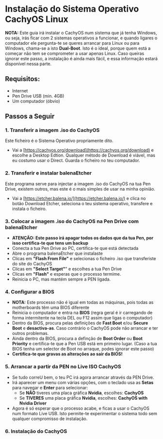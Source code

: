 # Instalação do Sistema Operativo CachyOS Linux

**NOTA:** Este guia irá instalar o CachyOS num sistema que já tenha Windows, ou seja, irás ficar com 2 sistemas operativos a funcionar, e quando ligares o computador ele pergunta-te se queres arrancar para Linux ou para Windows, chama-se a isto **Dual-Boot**. Isto é o ideal, porque quem está a começar não tem se comprometer a usar apenas Linux. Caso queiras ignorar este passo, a instalação é ainda mais fácil, e essa informação estará disponível nessa parte.

## Requisitos:
- Internet
- Pen Drive USB (min. 4GB)
- Um computador (óbvio)

## Passos a Seguir
### 1. Transferir a imagem .iso do CachyOS
Este ficheiro é o Sistema Operativo propriamente dito.
- Vai a [https://cachyos.org/download](https://cachyos.org/download) e escolhe a Desktop Edtion. Qualquer método de Download é viável, mas eu costumo usar o Direct. Guarda o ficheiro no teu computador.

### 2. Transferir e instalar balenaEtcher
Este programa serve para injectar a imagem .iso do CachyOS na tua Pen Drive, existem outros, mas este é o mais simples de usar na minha opinião.
- Vai a [https://etcher.balena.io/](https://etcher.balena.io/) e clica no botão Download Etcher, seleciona o teu sistema operativo, transfere e instala o ficheiro.

### 3. Colocar a imagem .iso do CachyOS na Pen Drive com balenaEtcher
- **ATENÇÃO: Este passo irá apagar todos os dados que da tua Pen, por isso certifica-te que tens um backup**
- Conecta a tua Pen Drive ao PC, certifica-te que está detectada
- Abre o programa balenaEtcher que instalaste
- Clicas em **"Flash From File"** e selecionas o ficheiro .iso que transferiste do site do CachyOS
- Clicas em **"Select Target"**" e escolhes a tua Pen Drive
- Clicas em **"Flash"** e esperas que o processo termime.
- Reinicia o PC, mas mantém sempre a PEN ligada.

### 4. Configurar a BIOS
- **NOTA:** Este processo não é igual em todas as máquinas, pois todas as motherboards têm uma BIOS diferente
- Reinicia o computador e entra na **BIOS** (regra geral é ir carregando de forma intermitente na tecla DEL ou F12 assim que ligas o computador)
- Dentro da BIOS, procura pelas definições de **Fast Boot** e/ou **Secure Boot** e **desactiva-as**. Caso contrário o CachyOS pode não arrancar e ter outros problemas.
- Ainda dentro da BIOS, procura a definção de **Boot Order** ou **Boot Priority** e certifica-te que a Pen USB está em primeiro lugar. (Caso a tua BIOS tenha um selector de Boot no arraque, podes ignorar este passo)
- **Certifica-te que gravas as alterações ao sair da BIOS!**

### 5. Arrancar a partir da PEN no Live ISO CachyOS
- Se tudo correU bem, o teu PC irá agora arrancar através da PEN Drive.
- Irá aparecer um menu com várias opções, com o teclado usa as **Setas** para navegar e **Enter** para selecionar:
  - Se **NÃO** tiveres uma placa gráfica **Nvidia**, escolhes: **CachyOS**
  - Se **TIVERES** uma placa gráfica **Nvidia**, escolhes: **CachyOS with Nvidia Driver**
- Agora é só esperar que o processo acabe, e ficas a usar o CachyOS num formato Live USB. Isto permite-te experimentar o sistema todo sem qualquer compromisso de instalação.

### 6. Instalação do CachyOS
